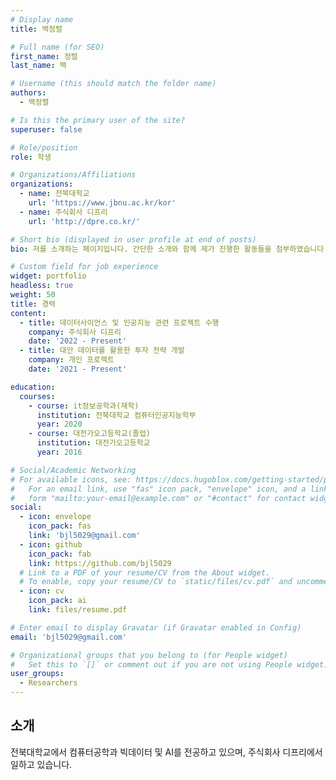 ```yaml
---
# Display name
title: 백정렬

# Full name (for SEO)
first_name: 정렬
last_name: 백

# Username (this should match the folder name)
authors:
  - 백정렬

# Is this the primary user of the site?
superuser: false

# Role/position
role: 학생

# Organizations/Affiliations
organizations:
  - name: 전북대학교
    url: 'https://www.jbnu.ac.kr/kor'
  - name: 주식회사 디프리
    url: 'http://dpre.co.kr/'

# Short bio (displayed in user profile at end of posts)
bio: 저를 소개하는 페이지입니다. 간단한 소개와 함께 제가 진행한 활동들을 첨부하였습니다.

# Custom field for job experience
widget: portfolio
headless: true
weight: 50
title: 경력
content:
  - title: 데이터사이언스 및 인공지능 관련 프로젝트 수행
    company: 주식회사 디프리
    date: '2022 - Present'
  - title: 대안 데이터를 활용한 투자 전략 개발
    company: 개인 프로젝트
    date: '2021 - Present'

education:
  courses:
    - course: it정보공학과(재학)
      institution: 전북대학교 컴퓨터인공지능학부
      year: 2020
    - course: 대전가오고등학교(졸업)
      institution: 대전가오고등학교
      year: 2016

# Social/Academic Networking
# For available icons, see: https://docs.hugoblox.com/getting-started/page-builder/#icons
#   For an email link, use "fas" icon pack, "envelope" icon, and a link in the
#   form "mailto:your-email@example.com" or "#contact" for contact widget.
social:
  - icon: envelope
    icon_pack: fas
    link: 'bjl5029@gmail.com'
  - icon: github
    icon_pack: fab
    link: https://github.com/bjl5029
  # Link to a PDF of your resume/CV from the About widget.
  # To enable, copy your resume/CV to `static/files/cv.pdf` and uncomment the lines below.
  - icon: cv
    icon_pack: ai
    link: files/resume.pdf

# Enter email to display Gravatar (if Gravatar enabled in Config)
email: 'bjl5029@gmail.com'

# Organizational groups that you belong to (for People widget)
#   Set this to `[]` or comment out if you are not using People widget.
user_groups:
  - Researchers
---
```


## 소개

전북대학교에서 컴퓨터공학과 빅데이터 및 AI를 전공하고 있으며, 주식회사 디프리에서 일하고 있습니다.
